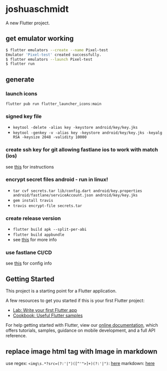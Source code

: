 # joshuaschmidt

A new Flutter project.

## get emulator working

```bash
$ flutter emulators --create --name Pixel-test
Emulator 'Pixel-test' created successfully.
$ flutter emulators --launch Pixel-test
$ flutter run
```

## generate

### launch icons

`flutter pub run flutter_launcher_icons:main`

### signed key file

- `keytool -delete -alias key -keystore android/key/key.jks`
- `keytool -genkey -v -alias key -keystore android/key/key.jks -keyalg RSA -keysize 2048 -validity 10000`

### create ssh key for git allowing fastlane ios to work with match (ios)

see [this](https://help.github.com/en/articles/generating-a-new-ssh-key-and-adding-it-to-the-ssh-agent) for instructions

### encrypt secret files android - run in linux!

- `tar cvf secrets.tar lib/config.dart android/key.properties android/fastlane/serviceAccount.json android/key/key.jks`
- `gem install travis`
- `travis encrypt-file secrets.tar`

### create release version

- `flutter build apk --split-per-abi`
- `flutter build appbundle`
- see [this](https://flutter.dev/docs/deployment/android) for more info

### use fastlane CI/CD

see [this](https://flutter.dev/docs/deployment/cd#other-services) for config info

## Getting Started

This project is a starting point for a Flutter application.

A few resources to get you started if this is your first Flutter project:

- [Lab: Write your first Flutter app](https://flutter.dev/docs/get-started/codelab)
- [Cookbook: Useful Flutter samples](https://flutter.dev/docs/cookbook)

For help getting started with Flutter, view our [online documentation](https://flutter.dev/docs), which offers tutorials, samples, guidance on mobile development, and a full API reference.

## replace image html tag with Image in markdown

use regex: `<img\s.*?src=(?:'|")([^'">]+)(?:'|")`: [here](https://stackoverflow.com/a/1028370/8623391)
markdown: [here](https://github.com/flutter/flutter_markdown)
